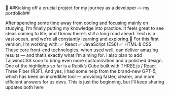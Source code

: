 🚀 ##Kicking off a crucial project for my journey as a developer — my portfolio!##

After spending some time away from coding and focusing mainly on studying, I’m finally putting my knowledge into practice. It feels great to see ideas coming to life, and I know there’s still a long road ahead. Tech is a vast ocean, and we’re all constantly learning and exploring.🌊
For this first version, I’m working with:
 ✅ React
 ✅ JavaScript (ES6)
 ✅ HTML & CSS
These core front-end technologies, when used well, can deliver amazing results — and that’s exactly what I’m aiming for. I also plan to add TailwindCSS soon to bring even more customization and a polished design.
One of the highlights so far is a Rubik’s Cube built with THREE.js / React Three Fiber (R3F). And yes, I had some help from the brand-new GPT-5, which has been an incredible tool — providing faster, clearer, and more efficient answers for us devs.
This is just the beginning, but I’ll keep sharing updates both here

